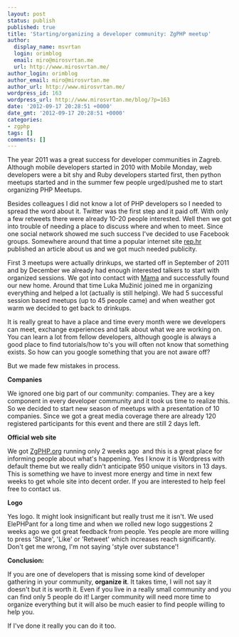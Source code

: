 ```yaml
---
layout: post
status: publish
published: true
title: 'Starting/organizing a developer community: ZgPHP meetup'
author:
  display_name: msvrtan
  login: orimblog
  email: miro@mirosvrtan.me
  url: http://www.mirosvrtan.me/
author_login: orimblog
author_email: miro@mirosvrtan.me
author_url: http://www.mirosvrtan.me/
wordpress_id: 163
wordpress_url: http://www.mirosvrtan.me/blog/?p=163
date: '2012-09-17 20:28:51 +0000'
date_gmt: '2012-09-17 20:28:51 +0000'
categories:
- zgphp
tags: []
comments: []
---
```

<p>The year 2011 was a great success for developer communities in Zagreb. Although mobile developers started in 2010 with Mobile Monday, web developers were a bit shy and Ruby developers started first, then python meetups started and in the summer few people urged/pushed me to start organizing PHP Meetups.</p>
<p>Besides&nbsp;colleagues I did not know a lot of PHP developers so I needed to spread the word about it. Twitter was the first step and it paid off. With only a few retweets there were already 10-20 people interested. Well then we got into trouble of needing a place to discuss where and when to meet. Since one social network showed me such success I've decided to use Facebook groups. Somewhere around that time a popular internet site <a href="http://www.rep.hr" target="_blank">rep.hr</a> published an article about us and we got much needed publicity.</p>
<p>First 3 meetups were actually drinkups, we started off in September of 2011 and by December we already had enough interested talkers to start with organized sessions. We got into contact with <a href="(http://www.mi2.hr" target="_blank">Mama</a> and successfully found our new home. Around that time Luka Mužinić joined me in organizing everything and helped a lot (actually is still helping). We had 5 successful session based meetups (up to 45 people came) and when weather got warm we decided to get back to drinkups.</p>
<p>It is really great to have a place and time every month were we developers can meet, exchange&nbsp;experiences and talk about what we are working on. You can learn a lot from fellow developers,&nbsp;although google is always a good place to find tutorials/how to's you will often not know that something exists. So how can you google something that you are not aware off?</p>
<p>But we made few mistakes in process.</p>
<p><strong>Companies</strong></p>
<p>We ignored one big part of our community: companies. They are a key component in every developer community and it took us time to realize this. So we decided to start new season of meetups with a presentation of 10 companies. Since we got a great media coverage there are already 120 registered participants for this event and there are still 2 days left.</p>
<p><strong>Official web site<br />
</strong></p>
<p>We got <a href="http://zgphp.org/" target="_blank">ZgPHP.org</a> running only 2 weeks ago&nbsp; and this is a great place for informing people about what's happening. Yes I know it is Wordpress with default theme but we really didn't anticipate 950 unique visitors in 13 days. This is something we have to invest more energy and time in next few weeks to get whole site into decent order. If you are interested to help feel free to contact us.</p>
<p><strong>Logo</strong></p>
<p>Yes logo. It might look insignificant but really trust me it isn't. We used ElePHPant for a long time and when we rolled new logo suggestions 2 weeks ago we got great feedback from people. Yes people are more willing to press 'Share', 'Like' or 'Retweet' which increases reach significantly. Don't get me wrong, I'm not saying 'style over substance'!</p>
<p><strong>Conclusion:</strong></p>
<p>If you are one of developers that is missing some kind of developer gathering in your community, <strong>organize it</strong>. It takes time, I will not say it doesn't but it is worth it. Even if you live in a really small community and you can find only 5 people do it! Larger community will need more time to organize everything but it will also be much easier to find people willing to help you.</p>
<p>If I've done it really you can do it too.</p>
<p>&nbsp;</p>
